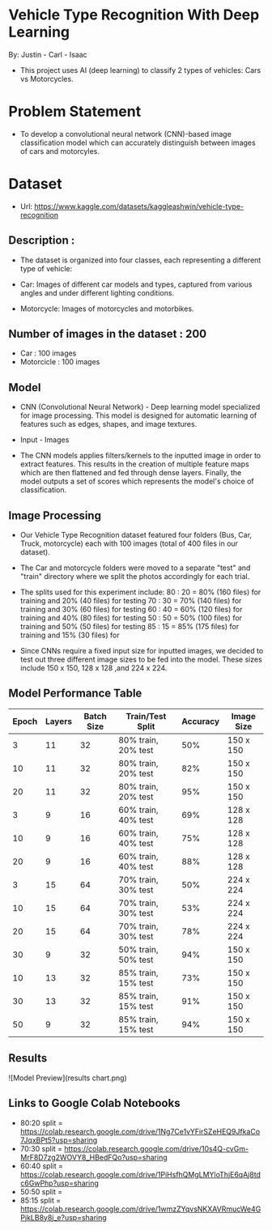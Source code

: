 # Vehicle Type Recognition With Deep Learning
By: Justin - Carl - Isaac
* This project uses AI (deep learning) to classify 2 types of vehicles: Cars vs Motorcycles.

# Problem Statement
* To develop a convolutional neural network (CNN)-based image classification model which can accurately distinguish between images of cars and motorcyles. 

# Dataset
* Url: https://www.kaggle.com/datasets/kaggleashwin/vehicle-type-recognition

## Description : 
* The dataset is organized into four classes, each representing a different type of vehicle:

* Car: Images of different car models and types, captured from various angles and under different lighting conditions.

* Motorcycle: Images of motorcycles and motorbikes.

## Number of images in the dataset : 200
* Car : 100 images
* Motorcicle : 100 images

## Model
* CNN (Convolutional Neural Network) - Deep learning model specialized for image processing. This model is designed for automatic learning of features such as edges, shapes, and image textures. 

* Input - Images

* The CNN models applies filters/kernels to the inputted image in order to extract features. This results in the creation of multiple feature maps which are then flattened and fed through dense layers. Finally, the model outputs a set of scores which represents the model's choice of classification. 

## Image Processing
* Our Vehicle Type Recognition dataset featured four folders (Bus, Car, Truck, motorcycle) each with 100 images (total of 400 files in our dataset).

* The Car and motorcycle folders were moved to a separate "test" and "train" directory where we split the photos accordingly for each trial.

* The splits used for this experiment include:
80 : 20 = 80% (160 files) for training and 20% (40 files) for testing
70 : 30 = 70% (140 files) for training and 30% (60 files) for testing
60 : 40 = 60% (120 files) for training and 40% (80 files) for testing
50 : 50 = 50% (100 files) for training and 50% (50 files) for testing
85 : 15 = 85% (175 files) for training and 15% (30 files) for 

* Since CNNs require a fixed input size for inputted images, we decided to test out three different image sizes to be fed into the model. These sizes include 150 x 150, 128 x 128 ,and 224 x 224. 
## Model Performance Table

| Epoch | Layers | Batch Size | Train/Test Split          | Accuracy | Image Size |
|-------|--------|------------|---------------------------|----------|------------|
| 3     | 11     | 32         | 80% train, 20% test       | 50%      | 150 x 150  |
| 10    | 11     | 32         | 80% train, 20% test       | 82%      | 150 x 150  |
| 20    | 11     | 32         | 80% train, 20% test       | 95%      | 150 x 150  |
| 3     | 9      | 16         | 60% train, 40% test       | 69%      | 128 x 128  |
| 10    | 9      | 16         | 60% train, 40% test       | 75%      | 128 x 128  |
| 20    | 9      | 16         | 60% train, 40% test       | 88%      | 128 x 128  |
| 3     | 15     | 64         | 70% train, 30% test       | 50%      | 224 x 224  |
| 10    | 15     | 64         | 70% train, 30% test       | 53%      | 224 x 224  |
| 20    | 15     | 64         | 70% train, 30% test       | 78%      | 224 x 224  |
| 30    |  9     | 32         | 50% train, 50% test       | 94%      | 150 x 150  |
| 10    | 13     | 32         | 85% train, 15% test       | 73%      | 150 x 150  |
| 30    | 13     | 32         | 85% train, 15% test       | 91%      | 150 x 150  |
| 50    | 9      | 32         | 85% train, 15% test       | 94%      | 150 x 150  |

## Results
![Model Preview](results chart.png)




## Links to Google Colab Notebooks
* 80:20 split = https://colab.research.google.com/drive/1Ng7Ce1vYFirSZeHEQ9JfkaCo7JqxBPt5?usp=sharing
* 70:30 split = https://colab.research.google.com/drive/10s4Q-cvGm-MrF8D7zg2WOVY8_HBedFQo?usp=sharing
* 60:40 split = https://colab.research.google.com/drive/1PiHsfhQMgLMYloThjE6qAj8tdc6GwPhp?usp=sharing
* 50:50 split =
* 85:15 split = https://colab.research.google.com/drive/1wmzZYqvsNKXAVRmucWe4GPjkLB8y8j_e?usp=sharing
